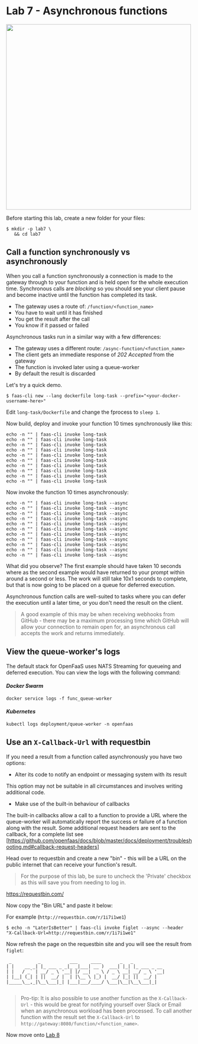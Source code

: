 # Lab 7 - Asynchronous functions

<img src="https://github.com/openfaas/media/raw/master/OpenFaaS_Magnet_3_1_png.png" width="500px"></img>

Before starting this lab, create a new folder for your files:

```
$ mkdir -p lab7 \
   && cd lab7
```

## Call a function synchronously vs asynchronously

When you call a function synchronously a connection is made to the gateway through to your function and is held open for the whole execution time. Synchronous calls are *blocking* so you should see your client pause and become inactive until the function has completed its task. 

* The gateway uses a route of: `/function/<function_name>`
* You have to wait until it has finished
* You get the result after the call
* You know if it passed or failed

Asynchronous tasks run in a similar way with a few differences: 

* The gateway uses a different route: `/async-function/<function_name>`
* The client gets an immediate response of *202 Accepted* from the gateway
* The function is invoked later using a queue-worker
* By default the result is discarded

Let's try a quick demo.

```
$ faas-cli new --lang dockerfile long-task --prefix="<your-docker-username-here>"
```

Edit `long-task/Dockerfile` and change the fprocess to `sleep 1`.

Now build, deploy and invoke your function 10 times synchronously like this:

```
echo -n "" | faas-cli invoke long-task
echo -n "" | faas-cli invoke long-task
echo -n "" | faas-cli invoke long-task
echo -n "" | faas-cli invoke long-task
echo -n "" | faas-cli invoke long-task
echo -n "" | faas-cli invoke long-task
echo -n "" | faas-cli invoke long-task
echo -n "" | faas-cli invoke long-task
echo -n "" | faas-cli invoke long-task
echo -n "" | faas-cli invoke long-task
```

Now invoke the function 10 times asynchronously:

```
echo -n "" | faas-cli invoke long-task --async
echo -n "" | faas-cli invoke long-task --async
echo -n "" | faas-cli invoke long-task --async
echo -n "" | faas-cli invoke long-task --async
echo -n "" | faas-cli invoke long-task --async
echo -n "" | faas-cli invoke long-task --async
echo -n "" | faas-cli invoke long-task --async
echo -n "" | faas-cli invoke long-task --async
echo -n "" | faas-cli invoke long-task --async
echo -n "" | faas-cli invoke long-task --async
echo -n "" | faas-cli invoke long-task --async
```

What did you observe? The first example should have taken 10 seconds where as the second example would have returned to your prompt within around a second or less. The work will still take 10x1 seconds to complete, but that is now going to be placed on a queue for deferred execution.

Asynchronous function calls are well-suited to tasks where you can defer the execution until a later time, or you don't need the result on the client.

> A good example of this may be when receiving webhooks from GitHub - there may be a maximum processing time which GitHub will allow your connection to remain open for, an asynchronous call accepts the work and returns immediately.

## View the queue-worker's logs

The default stack for OpenFaaS uses NATS Streaming for queueing and deferred execution. You can view the logs with the following command:

#### _Docker Swarm_

```
docker service logs -f func_queue-worker
```

#### _Kubernetes_

```
kubectl logs deployment/queue-worker -n openfaas
```

## Use an `X-Callback-Url` with requestbin

If you need a result from a function called asynchronously you have two options:

* Alter its code to notify an endpoint or messaging system with its result

This option may not be suitable in all circumstances and involves writing additional code.

* Make use of the built-in behaviour of callbacks

The built-in callbacks allow a call to a function to provide a URL where the queue-worker will automatically report the success or failure of a function along with the result.
Some additional request headers are sent to the callback, for a complete list see [https://github.com/openfaas/docs/blob/master/docs/deployment/troubleshooting.md#callback-request-headers]

Head over to requestbin and create a new "bin" - this will be a URL on the public internet that can receive your function's result.

> For the purpose of this lab, be sure to uncheck the 'Private' checkbox as this will save you from needing to log in.

https://requestbin.com/

Now copy the "Bin URL" and paste it below:

For example (`http://requestbin.com/r/1i7i1we1`)

```
$ echo -n "LaterIsBetter" | faas-cli invoke figlet --async --header "X-Callback-Url=http://requestbin.com/r/1i7i1we1"
```

Now refresh the page on the requestbin site and you will see the result from `figlet`:

```
 _          _           ___     ____       _   _            
| |    __ _| |_ ___ _ _|_ _|___| __ )  ___| |_| |_ ___ _ __ 
| |   / _` | __/ _ \ '__| |/ __|  _ \ / _ \ __| __/ _ \ '__|
| |__| (_| | ||  __/ |  | |\__ \ |_) |  __/ |_| ||  __/ |   
|_____\__,_|\__\___|_| |___|___/____/ \___|\__|\__\___|_|   
                                                            
```

> Pro-tip: It is also possible to use another function as the `X-Callback-Url` - this would be great for notifying yourself over Slack or Email when an asynchronous workload has been processed. To call another function with the result set the `X-Callback-Url` to `http://gateway:8080/function/<function_name>`.

Now move onto [Lab 8](lab8.md)
